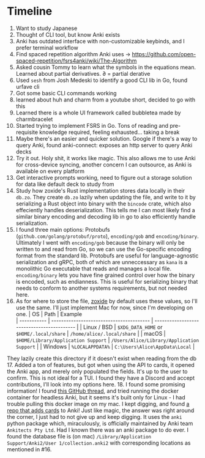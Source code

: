 # Timeline

1. Want to study Japanese
2. Thought of CLI tool, but know Anki exists
3. Anki has outdated interface with non-customizable keybinds, and I prefer terminal workflow
4. Find spaced repetition algorithm Anki uses -> https://github.com/open-spaced-repetition/fsrs4anki/wiki/The-Algorithm
5. Asked cousin Tommy to learn what the symbols in the equations mean. Learned about partial derivatives. ∂ = partial derative
6. Used `sesh` from Josh Medeski to identify a good CLI lib in Go, found urfave cli
7. Got some basic CLI commands working
8. learned about huh and charm from a youtube short, decided to go with this
9. Learned there is a whole UI framework called bubbletea made by charmbracelet
10. Started trying to implement FSRS in Go. Tons of reading and pre-requisite knowledge required, feeling exhausted... taking a break
11. Maybe there's an easier and quicker solution. Google if there's a way to query Anki, found anki-connect: exposes an http server to query Anki decks
12. Try it out. Holy shit, it works like magic. This also allows me to use Anki for cross-device syncing, another concern I can outsource, as Anki is available on every platform
13. Get interactive prompts working, need to figure out a storage solution for data like default deck to study from
14. Study how zoxide's Rust implementation stores data locally in their `db.zo`. They create `db.zo` lazily when updating the file, and write to it by serializing a Rust object into binary with the `bincode` crate, which also effeciently handles deserialization. This tells me I can most likely find a similar binary encoding and decoding lib in go to also efficiently handle serialization.
15. I found three main options: Protobufs (`github.com/golang/protobuf/proto`), `encoding/gob` and `encoding/binary`. Ultimately I went with `encoding/gob` because the binary will only be written to and read from Go, so we can use the Go-specific encoding format from the standard lib. Protobufs are useful for language-agnostic serialization and gRPC, both of which are unneccessary as `kana` is a monolithic Go executable that reads and manages a local file. `encoding/binary` lets you have fine grained control over how the binary is encoded, such as endianness. This is useful for serializing binary that needs to conform to another systems requirements, but not needed here.
16. As for where to store the file, [zoxide](https://github.com/ajeetdsouza/zoxide) by default uses these values, so I'll use the same. I'll just implement Mac for now, since I'm developing on one.
| OS          | Path                                     | Example                                    
    | ----------- | ---------------------------------------- | ------------------------------------------ |
    | Linux / BSD | `$XDG_DATA_HOME` or `$HOME/.local/share` | `/home/alice/.local/share`                 |
    | macOS       | `$HOME/Library/Application Support`      | `/Users/Alice/Library/Application Support` |
    | Windows     | `%LOCALAPPDATA%`                         | `C:\Users\Alice\AppData\Local`             |

They lazily create this directory if it doesn't exist when reading from the db  
17. Added a ton of features, but got when using the API to cards, it opened the Anki app, and merely only populated the fields. It's up to the user to confirm. This is not ideal for a TUI. I found they have a Discord and accept contributions, I'll look into my options here.
18. I found some promising information! I found [this GitHub thread](https://github.com/FooSoft/anki-connect/issues/62), and tried running the docker container for headless Anki, but it seems it's built only for Linux - I had trouble pulling this docker image on my mac. I kept digging, and found [a repo that adds cards](https://github.com/NWuensche/AnkiTerminalImporter) to Anki! Just like magic, the answer was right around the corner, I just had to not give up and keep digging. It uses the `anki` python package which, miraculously, is officially maintained by Anki team `Ankitects Pty Ltd`. Had I known there was an anki package to do ever. I found the database file is (on mac) `/Library/Application Support/Anki2/User 1/collection.anki2` with corresponding locations as mentioned in #16.
